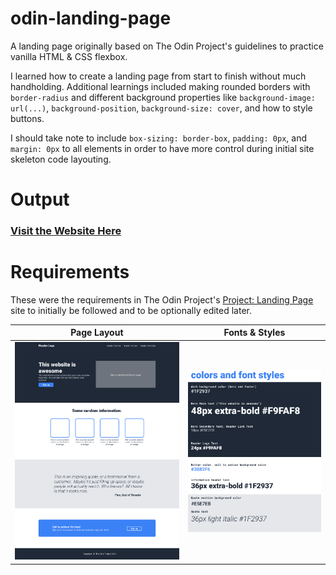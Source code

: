 # odin-landing-page
A landing page originally based on The Odin Project's guidelines to practice vanilla HTML &amp; CSS flexbox.

I learned how to create a landing page from start to finish without much handholding. Additional learnings included making rounded borders with `border-radius` and different background properties like `background-image: url(...)`, `background-position`, `background-size: cover`, and how to style buttons.

I should take note to include `box-sizing: border-box`, `padding: 0px`, and `margin: 0px` to all elements in order to have more control during initial site skeleton code layouting.

# Output
### [Visit the Website Here](https://luzefiru.github.io/odin-landing-page/)

# Requirements
These were the requirements in The Odin Project's [Project: Landing Page](https://www.theodinproject.com/lessons/foundations-landing-page) site to initially be followed and to be optionally edited later.

<div stlye="text-align: center">

| Page Layout | Fonts & Styles |
| ----------- | -------------- |
| <img src="./requirements/page-layout.png" style="width: 500px;"> | <img src="./requirements/fonts-styles.png" style="width: 400px;"> |

</div>
